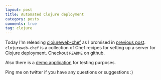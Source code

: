 ```yaml
---
layout: post
title: Automated Clojure deployment
category: posts
comments: true
tag: clojure
---
```


Today I'm releasing [clojureweb-chef][clojureweb] as I promised in [previous post][previous]. `clojureweb-chef` is a collection of Chef recipes for setting up a server for Clojure deployment. Checkout `README` on github.

Also there is a [demo application][demo] for testing purposes.

Ping me on twitter if you have any questions or suggestions :)

[clojureweb]: https://github.com/juggler/clojureweb-chef
[demo]: https://github.com/juggler/clojureweb-chef-demoapp
[previous]: http://maxprokopiev.com/posts/my-clojure-cup/
